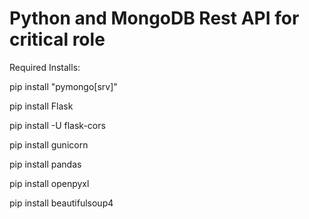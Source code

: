 # Python and MongoDB Rest API for critical role

Required Installs:

pip install "pymongo[srv]"

pip install Flask

pip install -U flask-cors

pip install gunicorn

pip install pandas

pip install openpyxl

pip install beautifulsoup4